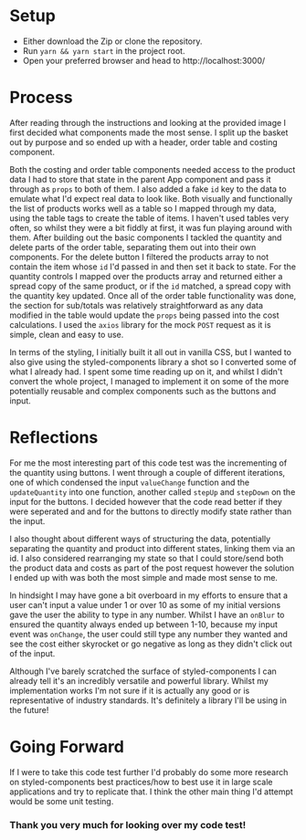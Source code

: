 # Setup
* Either download the Zip or clone the repository.
* Run `yarn && yarn start` in the project root.
* Open your preferred browser and head to http://localhost:3000/
 
# Process
After reading through the instructions and looking at the provided image I first decided what components made the most sense. I split up the basket out by purpose and so ended up with a header, order table and costing component.
 
Both the costing and order table components needed access to the product data I had to store that state in the parent App component and pass it through as `props` to both of them. I also added a fake `id` key to the data to emulate what I'd expect real data to look like.
Both visually and functionally the list of products works well as a table so I mapped through my data, using the table tags to create the table of items. I haven't used tables very often, so whilst they were a bit fiddly at first, it was fun playing around with them.
After building out the basic components I tackled the quantity and delete parts of the order table, separating them out into their own components. For the delete button I filtered the products array to not contain the item whose `id` I'd passed in and then set it back to state. For the quantity controls I mapped over the products array and returned either a spread copy of the same product, or if the `id` matched, a spread copy with the quantity key updated.
Once all of the order table functionality was done, the section for sub/totals was relatively straightforward as any data modified in the table would update the `props` being passed into the cost calculations. I used the `axios` library for the mock `POST` request as it is simple, clean and easy to use.
 
In terms of the styling, I initially built it all out in vanilla CSS, but I wanted to also give using the styled-components library a shot so I converted some of what I already had. I spent some time reading up on it, and whilst I didn't convert the whole project, I managed to implement it on some of the more potentially reusable and complex components such as the buttons and input.
 
# Reflections
 
For me the most interesting part of this code test was the incrementing of the quantity using buttons. I went through a couple of different iterations, one of which condensed the input `valueChange` function and the `updateQuantity` into one function, another called `stepUp` and `stepDown` on the input for the buttons. I decided however that the code read better if they were seperated and and for the buttons to directly modify state rather than the input.
 
I also thought about different ways of structuring the data, potentially separating the quantity and  product into different states, linking them via an id. I also considered rearranging my state so that I could store/send both the product data and costs as part of the post request however the solution I ended up with was both the most simple and made most sense to me.
 
In hindsight I may have gone a bit overboard in my efforts to ensure that a user can't input a value under 1 or over 10 as some of my initial versions gave the user the ability to type in any number. Whilst I have an `onBlur` to ensured the quantity always ended up between 1-10, because my input event was `onChange`, the user could still type any number they wanted and see the cost either skyrocket or go negative as long as they didn't click out of the input.
 
Although I've barely scratched the surface of styled-components I can already tell it's an incredibly versatile and powerful library. Whilst my implementation works I'm not sure if it is actually any good or is representative of industry standards. It's definitely a library I'll be using in the future!
 
# Going Forward
 
If I were to take this code test further I'd probably do some more research on styled-components best practices/how to best use it in large scale applications and try to replicate that. I think the other main thing I'd attempt would be some unit testing.
 
 
### Thank you very much for looking over my code test!
 
